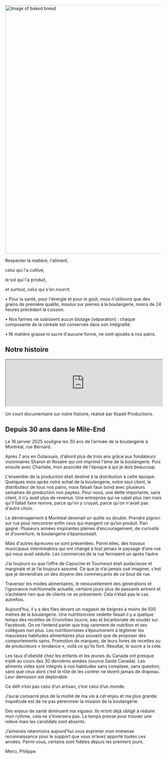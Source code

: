 <section class="mission-hero"> 
<img
    src="/images/image4.webp"
    alt="Image of baked bread"
    class="mission-image"
    width="1200"
    height="800"/>

<div class="mission-text">

<div class="mission-intro">

Respecter la matière, l'aliment,

celui qui l'a cultivé,

le sol qui l'a produit,

et surtout, celui qui s'en nourrit.

</div>

<div class="mission-statement">

• Pour la santé, pour l'énergie et pour le goût, nous n'utilisons que des grains de première qualité, moulus sur pierres à la boulangerie, moins de 24 heures précédant la cuisson.

• Nos farines ne subissent aucun blutage (séparation) : chaque composante de la céréale est conservée dans son intégralité.

• Ni matière grasse ni sucre d'aucune forme, ne sont ajoutés à nos pains.

</div>
</div>
</section>

<section class="mission-video">

<h2 class="video-heading">Notre histoire</h2>

<iframe
  src="https://player.vimeo.com/video/371524487?portrait=0&badge=0"
  width="100%"
  allow="fullscreen"
  loading="lazy"
  title="Capucine et Tournesol documentary video">
</iframe>

<p class="video-caption">Un court documentaire sur notre histoire, réalisé par Kopeli Productions.</p>

</section>

<section class="mission-legacy" id="mile-end">

## Depuis 30 ans dans le Mile-End

Le 16 janvier 2025 souligne les 30 ans de l’arrivée de la boulangerie à Montréal, rue Bernard.

Après 7 ans en Outaouais, d’abord plus de trois ans grâce aux fondateurs visionnaires Sharon et Rosaire qui ont imprimé l'âme de la boulangerie. Puis ensuite avec Chantale, mon associée de l'époque à qui je dois beaucoup.

L'ensemble de la production était destiné à la distribution à cette époque. Quelques mois après notre achat de la boulangerie, notre seul client, le distributeur de tous nos pains, nous faisait faux bond avec plusieurs semaines de production non payées. Pour nous, une dette importante, sans client, il n’y avait plus de revenus. Une entreprise qui ne valait plus rien mais qu'il fallait faire revivre, parce qu'on y croyait, parce qu'on n'avait pas d'autre choix.

Le déménagement à Montréal devenait un quitte ou double. Prendre pignon sur rue pour rencontrer enfin ceux qui mangent ce qu’on produit. Pari gagné. Plusieurs années inspirantes pleines d’encouragement, de curiosité et d'ouverture, la boulangerie s’épanouissait.

Mais d'autres épreuves se sont présentées. Parmi elles, des travaux municipaux interminables qui ont changé à tout jamais le paysage d’une rue qui nous avait séduite. Les commerces de la rue fermaient un après l’autre.

J’ai toujours su que l’offre de Capucine et Tournesol était audacieuse et marginale et je l’ai toujours assumé. Ce que je n’ai jamais osé imaginer, c’est que je deviendrais un des doyens des commerçants de ce bout de rue.

Traverser les modes alimentaires, le renouvellement des générations et l’ignorance nutritionnelle actuelle, certains jours plus de passants entrent et n’achètent rien que de clients ne se présentent. Cela n’était pas le cas autrefois.

Aujourd’hui, il y a des files devant un magasin de beignes à moins de 500 mètres de la boulangerie. Une nutritionniste vedette faisait il y a quelque temps des recettes de Crunchies (sucre, eau et bicarbonate de soude) sur Facebook. On ne l’entend parler que trop rarement de nutrition et ses collègues non plus. Les nutritionnistes s’époumonent à légitimer les mauvaises habitudes alimentaires plus souvent que de proposer des comportements sains. Promotion de marques, de leurs livres de recettes ou de producteurs « tendance », voilà ce qu’ils font. Résultat, le sucre a la cote.

Les taux d'obésité chez les enfants et les jeunes du Canada ont presque triplé au cours des 30 dernières années (source Santé Canada). Les aliments vides sont intégrés à nos habitudes sans complexe, sans question, sans que ceux dont c’est le rôle de les contrer ne lèvent jamais de drapeau. Leur démission est déplorable.

Ce défi n’est pas celui d’un artisan, c’est celui d’un monde.

J’aurai consacré plus de la moitié de ma vie à cet enjeu et ma plus grande inquiétude est de ne pas pérenniser la mission de la boulangerie.

Des enjeux de santé diminuent ma vigueur. Ils m’ont déjà obligé à réduire mon rythme, cela ne s’inversera pas. Le temps presse pour trouver une relève mais les candidats sont absents.

J’aimerais néanmoins aujourd’hui vous exprimer mon immense reconnaissance pour le support que vous m’avez apporté toutes ces années. Parmi vous, certains sont fidèles depuis les premiers jours.

Merci, Philippe

</section>
